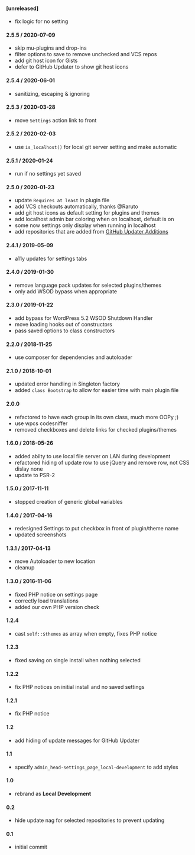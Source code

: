 #### [unreleased]
* fix logic for no setting

#### 2.5.5 / 2020-07-09
* skip mu-plugins and drop-ins
* filter options to save to remove unchecked and VCS repos
* add git host icon for Gists
* defer to GitHub Updater to show git host icons

#### 2.5.4 / 2020-06-01
* sanitizing, escaping & ignoring

#### 2.5.3 / 2020-03-28
* move `Settings` action link to front

#### 2.5.2 / 2020-02-03
* use `is_localhost()` for local git server setting and make automatic

#### 2.5.1 / 2020-01-24
* run if no settings yet saved

#### 2.5.0 / 2020-01-23
* update `Requires at least` in plugin file
* add VCS checkouts automatically, thanks @Raruto
* add git host icons as default setting for plugins and themes
* add localhost admin bar coloring when on localhost, default is on
* some now settings only display when running in localhost
* add repositories that are added from [GitHub Updater Additions](https://github.com/afragen/github-updater-additions)

#### 2.4.1 / 2019-05-09
* a11y updates for settings tabs

#### 2.4.0 / 2019-01-30
* remove language pack updates for selected plugins/themes
* only add WSOD bypass when appropriate

#### 2.3.0 / 2019-01-22
* add bypass for WordPress 5.2 WSOD Shutdown Handler
* move loading hooks out of constructors
* pass saved options to class constructors

#### 2.2.0 / 2018-11-25
* use composer for dependencies and autoloader

#### 2.1.0 / 2018-10-01
* updated error handling in Singleton factory
* added `class Bootstrap` to allow for easier time with main plugin file

#### 2.0.0
* refactored to have each group in its own class, much more OOPy ;)
* use wpcs codesniffer
* removed checkboxes and delete links for checked plugins/themes

#### 1.6.0 / 2018-05-26
* added abilty to use local file server on LAN during development
* refactored hiding of update row to use jQuery and remove row, not CSS dislay none
* update to PSR-2

#### 1.5.0 / 2017-11-11
* stopped creation of generic global variables

#### 1.4.0 / 2017-04-16
* redesigned Settings to put checkbox in front of plugin/theme name
* updated screenshots

#### 1.3.1 / 2017-04-13
* move Autoloader to new location
* cleanup

#### 1.3.0 / 2016-11-06
* fixed PHP notice on settings page
* correctly load translations
* added our own PHP version check

#### 1.2.4
* cast `self::$themes` as array when empty, fixes PHP notice

#### 1.2.3
* fixed saving on single install when nothing selected

#### 1.2.2
* fix PHP notices on initial install and no saved settings

#### 1.2.1
* fix PHP notice

#### 1.2
* add hiding of update messages for GitHub Updater

#### 1.1
* specify `admin_head-settings_page_local-development` to add styles

#### 1.0
* rebrand as **Local Development**

#### 0.2
* hide update nag for selected repositories to prevent updating

#### 0.1
* initial commit

